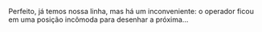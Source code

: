 Perfeito, já temos nossa linha, mas há um inconveniente: o operador ficou em uma posição incômoda para desenhar a próxima…
